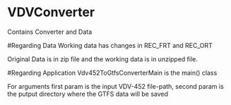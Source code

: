 # VDVConverter
Contains Converter and Data

#Regarding Data
Working data has changes in REC_FRT and REC_ORT

Original Data is in zip file and the working data is in unzipped file.

#Regarding Application
Vdv452ToGtfsConverterMain is the main() class

For arguments first param is the input VDV-452 file-path, second param is the putput directory where the GTFS data will be saved